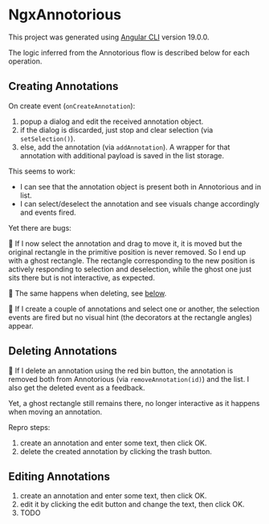 # NgxAnnotorious

This project was generated using [Angular CLI](https://github.com/angular/angular-cli) version 19.0.0.

The logic inferred from the Annotorious flow is described below for each operation.

## Creating Annotations

On create event (`onCreateAnnotation`):

1. popup a dialog and edit the received annotation object.
2. if the dialog is discarded, just stop and clear selection (via `setSelection()`).
3. else, add the annotation (via `addAnnotation`). A wrapper for that annotation with additional payload is saved in the list storage.

This seems to work:

- I can see that the annotation object is present both in Annotorious and in list.
- I can select/deselect the annotation and see visuals change accordingly and events fired.

Yet there are bugs:

🐛 If I now select the annotation and drag to move it, it is moved but the original rectangle in the primitive position is never removed. So I end up with a ghost rectangle. The rectangle corresponding to the new position is actively responding to selection and deselection, while the ghost one just sits there but is not interactive, as expected.

🐛 The same happens when deleting, see [below](#deleting-annotations).

🐛 If I create a couple of annotations and select one or another, the selection events are fired but no visual hint (the decorators at the rectangle angles) appear.

## Deleting Annotations

🐛 If I delete an annotation using the red bin button, the annotation is removed both from Annotorious (via `removeAnnotation(id)`) and the list. I also get the deleted event as a feedback.

Yet, a ghost rectangle still remains there, no longer interactive as it happens when moving an annotation.

Repro steps:

1. create an annotation and enter some text, then click OK.
2. delete the created annotation by clicking the trash button.

## Editing Annotations

1. create an annotation and enter some text, then click OK.
2. edit it by clicking the edit button and change the text, then click OK.
3. TODO
